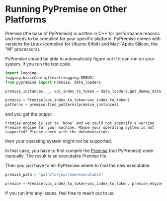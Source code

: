# Running PyPremise on Other Platforms

Premise (the base of PyPremise) is written in C++ for performance reasons and needs to be compiled for your specific platform. PyPremise comes with versions for Linux (compiled for Ubuntu 64bit) and Mac (Apple Silicon, the "M" processors). 

PyPremise should be able to automatically figure out if it can run on your system. If you run the test code

```Python
import logging
logging.basicConfig(level=logging.DEBUG)
from pypremise import Premise, data_loaders

premise_instances, _, voc_index_to_token = data_loaders.get_dummy_data()

premise = Premise(voc_index_to_token=voc_index_to_token)
patterns = premise.find_patterns(premise_instances)
```

and you get the output

```
Premise engine is set to 'None' and we could not identify a working Premise engine for your machine. Maybe your operating system is not supported? Please check with the documentation.
```

then your operating system might not be supported.

In that case, you have to first compile the [Premise](https://github.com/uds-lsv/premise/) (not PyPremise) code manually. The result is an executable Premise file.

Then you just have to tell PyPremise where to find the new executable:

```Python
premise_path = "path/to/your/new/executable"

premise = Premise(voc_index_to_token=voc_index_to_token, premise_engine="local_path:" + premise_path)
```

If you run into any issues, feel free to reach out to us.